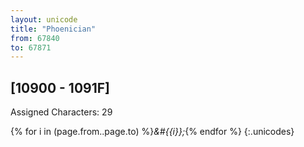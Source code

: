 ```yaml
---
layout: unicode
title: "Phoenician"
from: 67840
to: 67871
---
```


## 	[10900 - 1091F]

Assigned Characters: 29

{% for i in (page.from..page.to) %}<i>&#{{i}};</i>{% endfor %}
{:.unicodes}

